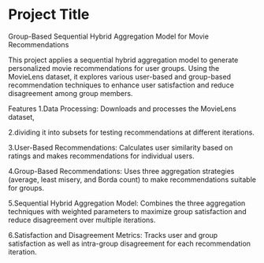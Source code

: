 # Project Title
Group-Based Sequential Hybrid Aggregation Model for Movie Recommendations

This project applies a sequential hybrid aggregation model to generate personalized movie recommendations for user groups.
Using the MovieLens dataset, it explores various user-based and group-based recommendation techniques to enhance user satisfaction and reduce disagreement among group members.

Features
1.Data Processing: Downloads and processes the MovieLens dataset, 

2.dividing it into subsets for testing recommendations at different iterations.

3.User-Based Recommendations: Calculates user similarity based on ratings and makes recommendations for individual users.

4.Group-Based Recommendations: Uses three aggregation strategies (average, least misery, and Borda count) to make recommendations suitable for groups.

5.Sequential Hybrid Aggregation Model: Combines the three aggregation techniques with weighted parameters to maximize group satisfaction and reduce disagreement over multiple iterations.

6.Satisfaction and Disagreement Metrics: Tracks user and group satisfaction as well as intra-group disagreement for each recommendation iteration.

